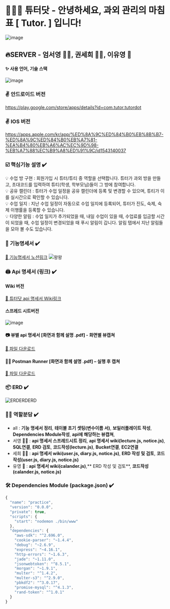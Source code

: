 # 🧑🏼‍🏫 튜터닷 -  안녕하세요, 과외 관리의 마침표 [ Tutor. ] 입니다!
![image](https://user-images.githubusercontent.com/22907830/86105632-8b4ea980-bafa-11ea-8b2d-dc329635ea07.png)

## 🔥SERVER  - 엄서영 🧞‍♂️, 권세희 🧞‍♀️, 이유영 🧞
#### ✨ 사용 언어, 기술 스택
![image](https://user-images.githubusercontent.com/22907830/86451099-62762080-bd55-11ea-8ebf-a3afbad43c6f.png)

### ✌ 안드로이드 버전
https://play.google.com/store/apps/details?id=com.tutor.tutordot

### ✌ IOS 버전
https://apps.apple.com/kr/app/%ED%8A%9C%ED%84%B0%EB%8B%B7-%ED%8A%9C%ED%84%B0%EB%A7%81-%EA%B4%80%EB%A6%AC%EC%9D%98-%EB%A7%88%EC%B9%A8%ED%91%9C/id1543140037

### ☑️ 핵심기능 설명 ✔️

💡 수업 방 구현 : 회원가입 시 튜터/튜티 중 역할을 선택합니다. 튜터가 과외 방을 만들고, 초대코드를 입력하여 튜티(학생, 학부모님)들이 그 방에 참여합니다.<br>
💡 공유 캘린더 : 튜터가 수업 일정을 공유 캘린더에 등록 및 변경할 수 있으며, 튜티가 이를 실시간으로 확인할 수 있습니다.<br>
💡 수업 일지 : 지난 수업 일정이 자동으로 수업 일지에 등록되어, 튜터가 진도, 숙제, 숙제 이행률을 등록할 수 있습니다.<br>
💡 다양한 알림 : 수업 일지가 추가되었을 때, 내일 수업이 있을 때, 수업료를 입금할 시간이 되었을 때, 수업 일정이 변경되었을 때 푸시 알림이 갑니다. 알림 탭에서 지난 알림들을 모아 볼 수도 있습니다.<br>

### 📄 기능명세서 ✔️

[👀 기능명세서 노션링크](https://www.notion.so/Server-5e780fef15c440fba3e6ddf43a0452a6)
![왕왕](https://user-images.githubusercontent.com/53335160/86526523-f3710700-becf-11ea-8d7b-6e23e9c2b08e.png)

### 🖨 Api 명세서 (링크) ✔️

####  Wiki 버전
[👀 튜터닷 api 명세서 Wiki링크](https://github.com/TutorDot/TutorDot_SERVER/wiki)

#### 스프레드 시트버전
![image](https://user-images.githubusercontent.com/22907830/87694883-b529f080-c7c9-11ea-86ca-452c3e8d7e24.png)

#### 📷 뷰별 api 명세서 [화면과 함께 설명 .pdf] - 화면별 뷰캡쳐
[👀 파일 다운로드](https://drive.google.com/file/d/1Zxlv2JgsUoj22IsQl2P9Y8PxnCa1Rx8E/view?usp=sharing)

#### 🧚‍♀️ Postman Runner [화면과 함께 설명 .pdf] – 실행 후 캡쳐
[👀 파일 다운로드](https://drive.google.com/file/d/1m-IA_PyuAVUil-HjWfEUOc1R4ErD0YOr/view?usp=sharing)

### 📦 ERD ✔️
![ERDERDERD](https://user-images.githubusercontent.com/53335160/86786445-f9691280-c09e-11ea-8dd2-e958437bfde9.png)

### 👭🏼 역할분담 ✔️
- all : **기능 명세서 정리**, **테이블 초기 셋팅(변수이름 서)**, **보일러플레이트 작성**, **Dependencies Module작성**, **api에 해당하는 뷰캡쳐**,
- 서영 🧞‍♂️ : **api 명세서 스프레드시트 정리**, **api 명세서 wiki(lecture.js, notice.js)**, **SQL연결**, **ERD 검토**, **코드작성(lecture.js)**, **Bucket연결**, **EC2연결**
- 세희 🧞‍♀️ : **api 명세서 wiki(user.js, diary.js, notice.js)**, **ERD 작성 및 검토**, **코드작성(user.js, diary.js, notice.js)**
- 유영 🧞 : **api 명세서 wiki(calander.js)**,** ERD 작성 및 검토**, **코드작성(calander.js, notice.js)**

### 🛠 Dependencies Module (package.json) ✔️
```javascript
{
  "name": "practice",
  "version": "0.0.0",
  "private": true,
  "scripts": {
    "start": "nodemon ./bin/www"
  },
  "dependencies": {
    "aws-sdk": "^2.696.0",
    "cookie-parser": "~1.4.4",
    "debug": "~2.6.9",
    "express": "~4.16.1",
    "http-errors": "~1.6.3",
    "jade": "~1.11.0",
    "jsonwebtoken": "^8.5.1",
    "morgan": "~1.9.1",
    "multer": "^1.4.2",
    "multer-s3": "^2.9.0",
    "pbkdf2": "^3.0.17",
    "promise-mysql": "^4.1.3",
    "rand-token": "^1.0.1"
  }
}
```
